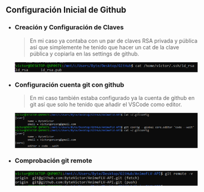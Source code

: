 ## Configuración Inicial de Github

 - ### Creación y Configuración de Claves
	 

	> En mi caso ya contaba con un par de claves RSA privada y pública así que simplemente he tenido que hacer un cat de la clave pública y copiarla en las settings de github.
	
    <img align="center" src="imagenes/Screenshot_1.png"></img>

 
 - ### Configuración cuenta git con github


   > En mi caso también estaba configurado ya la cuenta de github en git así que solo he tenido que añadir el VSCode como editor.
   	
   	<img align="center" src="imagenes/Screenshot_2.png"></img>

 - ### Comprobación git remote

   	<img align="center" src="imagenes/Screenshot_3.png"></img>